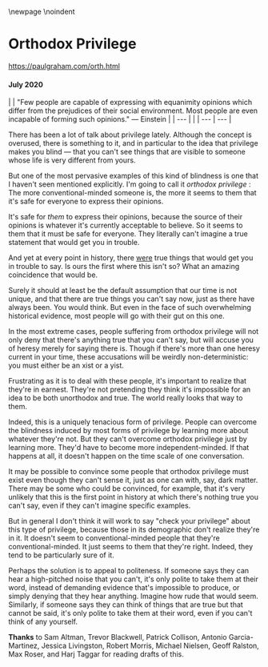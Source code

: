 \newpage
\noindent

Orthodox Privilege
==================


  

<https://paulgraham.com/orth.html>
  

#### July 2020


  

  



| | "Few people are capable of expressing with equanimity opinions which differ from the prejudices of their social environment. Most people are even incapable of forming such opinions."     — Einstein | | --- | |
| --- | --- |


  

  

 There has been a lot of talk about privilege lately. Although the
concept is overused, there is something to it, and in particular
to the idea that privilege makes you blind — that you can't see
things that are visible to someone whose life is very different
from yours.
   

  

 But one of the most pervasive examples of this kind of blindness
is one that I haven't seen mentioned explicitly. I'm going to call
it
 *orthodox privilege* 
 : The more conventional\-minded someone is, the
more it seems to them that it's safe for everyone to express their
opinions.
   

  

 It's safe for
 *them* 
 to express their opinions, because the source
of their opinions is whatever it's currently acceptable to believe.
So it seems to them that it must be safe for everyone. They literally
can't imagine a true statement that would get you in trouble.
   

  

 And yet at every point in history, there
 [were](https://paulgraham.com/say.html)
 true things that would
get you in trouble to say. 
Is ours the first where this
isn't so? What an amazing coincidence that would be.
   

  

 Surely it should at least be the default assumption that our time
is not unique, and that there are true things you can't say now,
just as there have always been. You would think. But even in the
face of such overwhelming historical evidence, most people will go
with their gut on this one.
   

  

 In the most extreme cases, people suffering from orthodox
privilege will not only deny that there's anything true that 
you can't say, but will accuse you of heresy merely for saying there is. 
Though if there's more than one heresy current in
your time, these accusations will be weirdly non\-deterministic:
you must either be an xist or a yist.
   

  

 Frustrating as it is to deal with these people, it's important to
realize that they're in earnest. They're not pretending they think
it's impossible for an idea to be both unorthodox and true. The
world really looks that way to them.
   

  

 Indeed, this is a uniquely tenacious form of privilege. People can
overcome the blindness induced by most forms of privilege by learning
more about whatever they're not. But they can't overcome orthodox
privilege just by learning more. They'd have to become more
independent\-minded. If that happens at all, it doesn't happen on
the time scale of one conversation.
   

  

 It may be possible to convince some people that orthodox privilege
must exist even though they can't sense it, just as one can with,
say, dark matter. There may be some who could be convinced, for
example, that it's very unlikely that this is the first point in
history at which there's nothing true you can't say, even if they
can't imagine specific examples.
   

  

 But in general I don't think it will work to say
"check your privilege" about this type of privilege, because those
in its demographic don't realize they're in it. It doesn't seem to
conventional\-minded people that they're conventional\-minded. It
just seems to them that they're right. Indeed, they tend to be
particularly sure of it.
   

  

 Perhaps the solution is to appeal to politeness. If someone says
they can hear a high\-pitched noise that you can't, it's only polite
to take them at their word, instead of demanding evidence that's
impossible to produce, or simply denying that they hear anything.
Imagine how rude that would seem. Similarly, if someone says they
can think of things that are true but that cannot be said, it's
only polite to take them at their word, even if you can't think of
any yourself.
   

  

  

  

  

  

  

  

  

  

  

  

**Thanks** 
 to Sam Altman, Trevor Blackwell, Patrick Collison, Antonio Garcia\-Martinez,
Jessica Livingston, Robert Morris, Michael Nielsen, Geoff Ralston, Max Roser, and
Harj Taggar for reading drafts of this.
   

  


